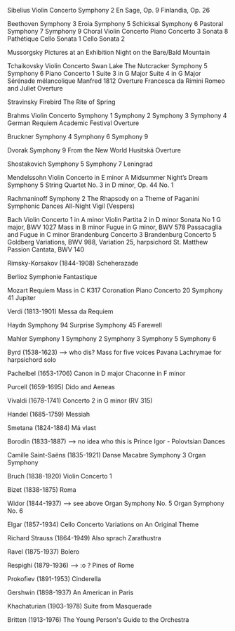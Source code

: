 Sibelius 
Violin Concerto 
Symphony 2
En Sage, Op. 9
Finlandia, Op. 26

Beethoven 
Symphony 3 Eroia
Symphony 5 Schicksal
Symphony 6 Pastoral
Symphony 7
Symphony 9 Choral
Violin Concerto
Piano Concerto 3
Sonata 8 Pathétique
Cello Sonata 1
Cello Sonata 2

Mussorgsky
Pictures at an Exhibition
Night on the Bare/Bald Mountain

Tchaikovsky 
Violin Concerto
Swan Lake
The Nutcracker
Symphony 5
Symphony 6
Piano Concerto 1
Suite 3 in G Major
Suite 4 in G Major
Sérénade mélancolique
Manfred
1812 Overture
Francesca da Rimini
Romeo and Juliet Overture

Stravinsky
Firebird
The Rite of Spring

Brahms
Violin Concerto
Symphony 1
Symphony 2
Symphony 3
Symphony 4
German Requiem
Academic Festival Overture

Bruckner
Symphony 4
Symphony 6
Symphony 9

Dvorak
Symphony 9 From the New World
Husitská Overture

Shostakovich
Symphony 5
Symphony 7 Leningrad

Mendelssohn
Violin Concerto in E minor
A Midsummer Night’s Dream
Symphony 5
String Quartet No. 3 in D minor, Op. 44 No. 1

Rachmaninoff
Symphony 2
The Rhapsody on a Theme of Paganini 
Symphonic Dances
All-Night Vigil (Vespers)

Bach
Violin Concerto 1 in A minor
Violin Partita 2 in D minor
Sonata No 1 G major, BWV 1027
Mass in B minor
Fugue in G minor, BWV 578
Passacaglia and Fugue in C minor
Brandenburg Concerto 3
Brandenburg Concerto 5
Goldberg Variations, BWV 988, Variation 25, harpsichord
St. Matthew Passion
Cantata, BWV 140

Rimsky-Korsakov (1844-1908)
Scheherazade

Berlioz
Symphonie Fantastique 

Mozart
Requiem
Mass in C K317 Coronation
Piano Concerto 20
Symphony 41 Jupiter

Verdi (1813-1901)
Messa da Requiem

Haydn
Symphony 94 Surprise
Symphony 45 Farewell

Mahler 
Symphony 1
Symphony 2
Symphony 3
Symphony 5
Symphony 6

Byrd (1538-1623)  —> who dis? 
Mass for five voices
Pavana Lachrymae for harpsichord solo

Pachelbel (1653-1706)
Canon in D major
Chaconne in F minor

Purcell (1659-1695)
Dido and Aeneas

Vivaldi (1678-1741)
Concerto 2 in G minor (RV 315)

Handel (1685-1759)
Messiah

Smetana (1824-1884)
Má vlast

Borodin (1833-1887)  —> no idea who this is
Prince Igor - Polovtsian Dances

Camille Saint-Saëns (1835-1921)
Danse Macabre
Symphony 3 Organ Symphony

Bruch (1838-1920)
Violin Concerto 1

Bizet (1838-1875)
Roma

Widor (1844-1937) —> see above 
Organ Symphony No. 5 Organ Symphony No. 6

Elgar (1857-1934)
Cello Concerto
Variations on An Original Theme

Richard Strauss (1864-1949)
Also sprach Zarathustra

Ravel (1875-1937)
Bolero

Respighi (1879-1936)  —> :o ? 
Pines of Rome

Prokofiev (1891-1953)
Cinderella 

Gershwin (1898-1937) 
An American in Paris

Khachaturian (1903-1978)
Suite from Masquerade

Britten (1913-1976)
The Young Person's Guide to the Orchestra
